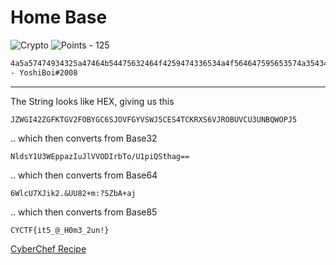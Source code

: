 # Home Base

![Crypto](https://img.shields.io/badge/Crypto--e8ff00?style=for-the-badge) ![Points - 125](https://img.shields.io/badge/Points-125-9cf?style=for-the-badge)

```txt
4a5a57474934325a47464b54475632464f4259474336534a4f564647595653574a354345533454434b52585336564a524f425556435533554e4251574f504a35
- YoshiBoi#2008
```

---

The String looks like HEX, giving us this

`JZWGI42ZGFKTGV2FOBYGC6SJOVFGYVSWJ5CES4TCKRXS6VJROBUVCU3UNBQWOPJ5`

.. which then converts from Base32

`NldsY1U3WEppazIuJlVVODIrbTo/U1piQSthag==`

.. which then converts from Base64

`6WlcU7XJik2.&UU82+m:?SZbA+aj`

.. which then converts from Base85

`CYCTF{it5_@_H0m3_2un!}`



[CyberChef Recipe](https://gchq.github.io/CyberChef/#recipe=From_Hex('None')From_Base32('A-Z2-7%3D',false)From_Base64('A-Za-z0-9%2B/%3D',true)From_Base85('!-u')&input=NGE1YTU3NDc0OTM0MzI1YTQ3NDY0YjU0NDc1NjMyNDY0ZjQyNTk0NzQzMzY1MzRhNGY1NjQ2NDc1OTU2NTM1NzRhMzU0MzQ1NTMzNDU0NDM0YjUyNTg1MzM2NTY0YTUyNGY0MjU1NTY0MzU1MzM1NTRlNDI1MTU3NGY1MDRhMzU)